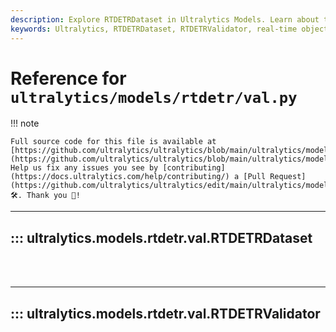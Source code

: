 ```yaml
---
description: Explore RTDETRDataset in Ultralytics Models. Learn about the RTDETRValidator function, understand its usage in real-time object detection.
keywords: Ultralytics, RTDETRDataset, RTDETRValidator, real-time object detection, models documentation
---
```


# Reference for `ultralytics/models/rtdetr/val.py`

!!! note

    Full source code for this file is available at [https://github.com/ultralytics/ultralytics/blob/main/ultralytics/models/rtdetr/val.py](https://github.com/ultralytics/ultralytics/blob/main/ultralytics/models/rtdetr/val.py). Help us fix any issues you see by [contributing](https://docs.ultralytics.com/help/contributing/) a [Pull Request](https://github.com/ultralytics/ultralytics/edit/main/ultralytics/models/rtdetr/val.py) 🛠️. Thank you 🙏!

---
## ::: ultralytics.models.rtdetr.val.RTDETRDataset
<br><br>

---
## ::: ultralytics.models.rtdetr.val.RTDETRValidator
<br><br>
